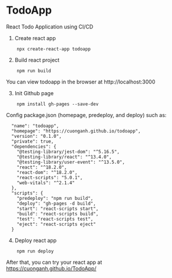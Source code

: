 # TodoApp
React Todo Application using CI/CD

1. Create react app
``` 
    npx create-react-app todoapp
```
2. Build react project
```
    npm run build
```
You can view todoapp in the browser at http://localhost:3000

3. Init Github page
```
    npm install gh-pages --save-dev
```
Config package.json (homepage, predeploy, and deploy) such as:
```
  "name": "todoapp",
  "homepage": "https://cuonganh.github.io/todoapp",
  "version": "0.1.0",
  "private": true,
  "dependencies": {
    "@testing-library/jest-dom": "^5.16.5",
    "@testing-library/react": "^13.4.0",
    "@testing-library/user-event": "^13.5.0",
    "react": "^18.2.0",
    "react-dom": "^18.2.0",
    "react-scripts": "5.0.1",
    "web-vitals": "^2.1.4"
  },
  "scripts": {
    "predeploy": "npm run build",
    "deploy": "gh-pages -d build",
    "start": "react-scripts start",
    "build": "react-scripts build",
    "test": "react-scripts test",
    "eject": "react-scripts eject"
  }
```
4. Deploy react app
```
    npm run deploy
```
After that, you can try your react app at https://cuonganh.github.io/TodoApp/
